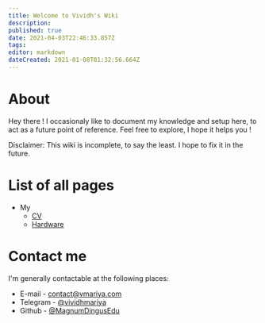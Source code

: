 ```yaml
---
title: Welcome to Vividh's Wiki
description: 
published: true
date: 2021-04-03T22:46:33.857Z
tags: 
editor: markdown
dateCreated: 2021-01-08T01:32:56.664Z
---
```


# About
Hey there ! I occasionaly like to document my knowledge and setup here, to act as a future point of reference. Feel free to explore, I hope it helps you !

Disclaimer: This wiki is incomplete, to say the least. I hope to fix it in the future.

# List of all pages
- My
	- [CV](/about)
  - [Hardware](/hardware)

# Contact me
I'm generally contactable at the following places:
- E-mail - contact@vmariya.com
- Telegram - [@vividhmariya](https://t.me/vividhmariya)
- Github - [@MagnumDingusEdu](https://github.com/MagnumDingusEdu)